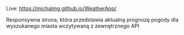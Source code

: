 Live: https://michalmg.github.io/WeatherApp/

Responsywna strona, która przedstawia aktualną prognozę pogody dla wyszukanego miasta wczytywaną z zewnętrznego API
